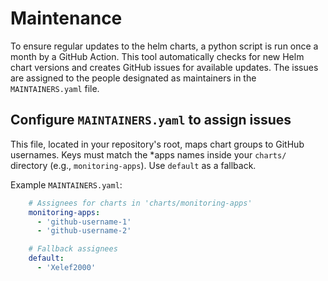 # Maintenance

To ensure regular updates to the helm charts, a python script is run once a month by a GitHub Action.
This tool automatically checks for new Helm chart versions and creates GitHub issues for available updates.
The issues are assigned to the people designated as maintainers in the `MAINTAINERS.yaml` file.

## Configure `MAINTAINERS.yaml` to assign issues

This file, located in your repository's root, maps chart groups to GitHub usernames. Keys must match the *apps names inside your `charts/` directory (e.g., `monitoring-apps`). Use `default` as a fallback.

Example `MAINTAINERS.yaml`:

```yaml
    # Assignees for charts in 'charts/monitoring-apps'
    monitoring-apps:
      - 'github-username-1'
      - 'github-username-2'

    # Fallback assignees
    default:
      - 'Xelef2000'
```
